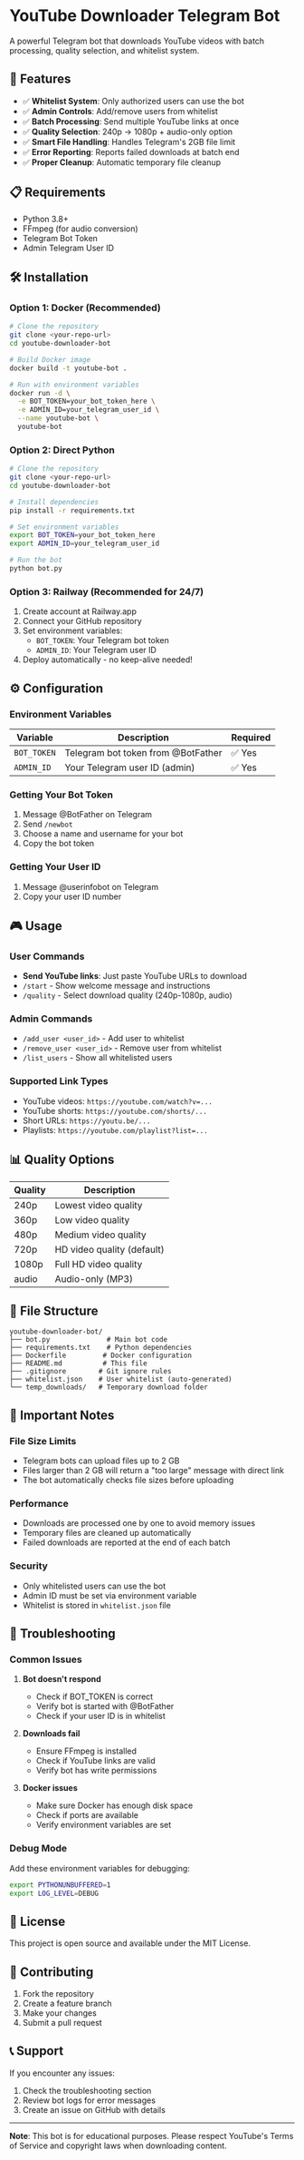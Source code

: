 # YouTube Downloader Telegram Bot

A powerful Telegram bot that downloads YouTube videos with batch processing, quality selection, and whitelist system.

## 🚀 Features

- ✅ **Whitelist System**: Only authorized users can use the bot
- ✅ **Admin Controls**: Add/remove users from whitelist
- ✅ **Batch Processing**: Send multiple YouTube links at once
- ✅ **Quality Selection**: 240p → 1080p + audio-only option
- ✅ **Smart File Handling**: Handles Telegram's 2GB file limit
- ✅ **Error Reporting**: Reports failed downloads at batch end
- ✅ **Proper Cleanup**: Automatic temporary file cleanup

## 📋 Requirements

- Python 3.8+
- FFmpeg (for audio conversion)
- Telegram Bot Token
- Admin Telegram User ID

## 🛠 Installation

### Option 1: Docker (Recommended)

```bash
# Clone the repository
git clone <your-repo-url>
cd youtube-downloader-bot

# Build Docker image
docker build -t youtube-bot .

# Run with environment variables
docker run -d \
  -e BOT_TOKEN=your_bot_token_here \
  -e ADMIN_ID=your_telegram_user_id \
  --name youtube-bot \
  youtube-bot
```

### Option 2: Direct Python

```bash
# Clone the repository
git clone <your-repo-url>
cd youtube-downloader-bot

# Install dependencies
pip install -r requirements.txt

# Set environment variables
export BOT_TOKEN=your_bot_token_here
export ADMIN_ID=your_telegram_user_id

# Run the bot
python bot.py
```

### Option 3: Railway (Recommended for 24/7)

1. Create account at Railway.app
2. Connect your GitHub repository
3. Set environment variables:
   - `BOT_TOKEN`: Your Telegram bot token
   - `ADMIN_ID`: Your Telegram user ID
4. Deploy automatically - no keep-alive needed!

## ⚙️ Configuration

### Environment Variables

| Variable | Description | Required |
|----------|-------------|----------|
| `BOT_TOKEN` | Telegram bot token from @BotFather | ✅ Yes |
| `ADMIN_ID` | Your Telegram user ID (admin) | ✅ Yes |

### Getting Your Bot Token

1. Message @BotFather on Telegram
2. Send `/newbot`
3. Choose a name and username for your bot
4. Copy the bot token

### Getting Your User ID

1. Message @userinfobot on Telegram
2. Copy your user ID number

## 🎮 Usage

### User Commands

- **Send YouTube links**: Just paste YouTube URLs to download
- `/start` - Show welcome message and instructions
- `/quality` - Select download quality (240p-1080p, audio)

### Admin Commands

- `/add_user <user_id>` - Add user to whitelist
- `/remove_user <user_id>` - Remove user from whitelist  
- `/list_users` - Show all whitelisted users

### Supported Link Types

- YouTube videos: `https://youtube.com/watch?v=...`
- YouTube shorts: `https://youtube.com/shorts/...`
- Short URLs: `https://youtu.be/...`
- Playlists: `https://youtube.com/playlist?list=...`

## 📊 Quality Options

| Quality | Description |
|---------|-------------|
| 240p | Lowest video quality |
| 360p | Low video quality |
| 480p | Medium video quality |
| 720p | HD video quality (default) |
| 1080p | Full HD video quality |
| audio | Audio-only (MP3) |

## 🔧 File Structure

```
youtube-downloader-bot/
├── bot.py              # Main bot code
├── requirements.txt    # Python dependencies
├── Dockerfile         # Docker configuration
├── README.md          # This file
├── .gitignore        # Git ignore rules
├── whitelist.json    # User whitelist (auto-generated)
└── temp_downloads/   # Temporary download folder
```

## 🚨 Important Notes

### File Size Limits

- Telegram bots can upload files up to 2 GB
- Files larger than 2 GB will return a "too large" message with direct link
- The bot automatically checks file sizes before uploading

### Performance

- Downloads are processed one by one to avoid memory issues
- Temporary files are cleaned up automatically
- Failed downloads are reported at the end of each batch

### Security

- Only whitelisted users can use the bot
- Admin ID must be set via environment variable
- Whitelist is stored in `whitelist.json` file

## 🐛 Troubleshooting

### Common Issues

1. **Bot doesn't respond**
   - Check if BOT_TOKEN is correct
   - Verify bot is started with @BotFather
   - Check if your user ID is in whitelist

2. **Downloads fail**
   - Ensure FFmpeg is installed
   - Check if YouTube links are valid
   - Verify bot has write permissions

3. **Docker issues**
   - Make sure Docker has enough disk space
   - Check if ports are available
   - Verify environment variables are set

### Debug Mode

Add these environment variables for debugging:

```bash
export PYTHONUNBUFFERED=1
export LOG_LEVEL=DEBUG
```

## 📄 License

This project is open source and available under the MIT License.

## 🤝 Contributing

1. Fork the repository
2. Create a feature branch
3. Make your changes
4. Submit a pull request

## 📞 Support

If you encounter any issues:

1. Check the troubleshooting section
2. Review bot logs for error messages
3. Create an issue on GitHub with details

---

**Note**: This bot is for educational purposes. Please respect YouTube's Terms of Service and copyright laws when downloading content.